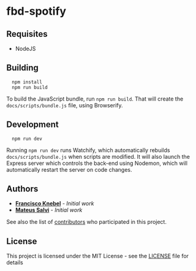 # fbd-spotify

## Requisites
* NodeJS

## Building

```
  npm install
  npm run build
```
To build the JavaScript bundle, run `npm run build`. That will create the `docs/scripts/bundle.js` file, using Browserify.

## Development
```
  npm run dev
```
Running `npm run dev` runs Watchify, which automatically rebuilds `docs/scripts/bundle.js` when scripts are modified.
It will also launch the Express server which controls the back-end using Nodemon, which will automatically restart the server on code changes.

## Authors

* [**Francisco Knebel**](https://github.com/FranciscoKnebel) - *Initial work*
* [**Mateus Salvi**](https://github.com/Teuszila) - *Initial work*


See also the list of [contributors](https://github.com/FranciscoKnebel/fbd-spotify/contributors) who participated in this project.

## License

This project is licensed under the MIT License - see the [LICENSE](LICENSE) file for details
